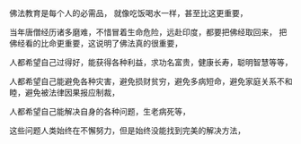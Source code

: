 佛法教育是每个人的必需品，
就像吃饭喝水一样，甚至比这更重要，

当年唐僧经历诸多磨难，不惜冒着生命危险，远赴印度，都要把佛经取回来，
把佛经看的比命更重要，这说明了佛法真的很重要，

人都希望自己过得好，能获得各种利益，求功名富贵，健康长寿，聪明智慧等等，

人都希望自己能避免各种灾害，避免损财贫穷，避免多病短命，避免家庭关系不和睦，避免被法律因果报应制裁，

人都希望自己能解决自身的各种问题，生老病死等，

这些问题人类始终在不懈努力，但是始终没能找到完美的解决方法，


